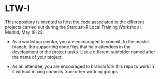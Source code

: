 # LTW-I
This repository is intented to host the code associated to the different projects carried out during the Stardust-R Local Training Workshop I, Madrid, May 18-22.

* As a workshop mentor, you are encouraged to commit, to the master branch, the supporting code files that help attendees in the development of the project tasks. Use a different subfolder named after the name of your project.

* As an attendee, you are encouraged to branch/fork this repo to work in it without mixing commits from other working groups.

